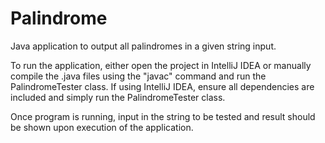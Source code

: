 # Palindrome
 Java application to output all palindromes in a given string input.
 
 To run the application, either open the project in IntelliJ IDEA or manually compile the .java files using the "javac" command and run the PalindromeTester class.
 If using IntelliJ IDEA, ensure all dependencies are included and simply run the PalindromeTester class.
 
 Once program is running, input in the string to be tested and result should be shown upon execution of the application.
